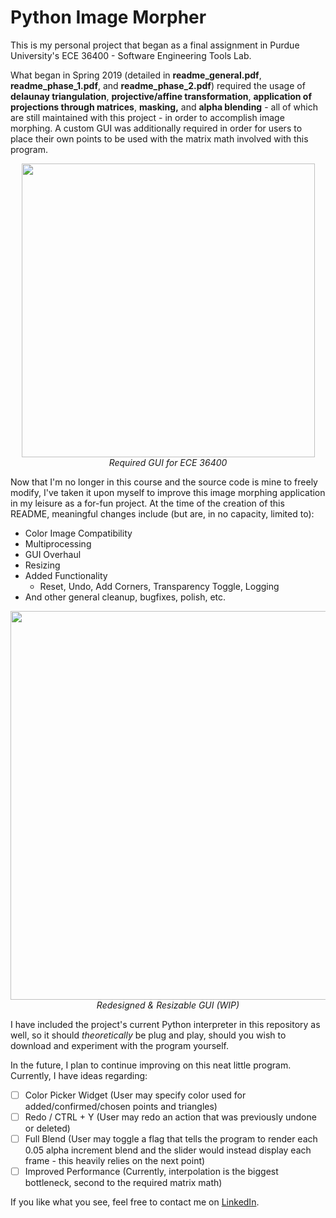 # Python Image Morpher
This is my personal project that began as a final assignment in Purdue University's ECE 36400 - Software Engineering Tools Lab. 

What began in Spring 2019 (detailed in <b>readme_general.pdf</b>, <b>readme_phase_1.pdf</b>, and <b>readme_phase_2.pdf</b>) required the usage of <b>delaunay triangulation</b>, <b>projective/affine transformation</b>, <b>application of projections through matrices</b>, <b>masking,</b> and <b>alpha blending</b> - all of which are still maintained with this project - in order to accomplish image morphing. A custom GUI was additionally required in order for users to place their own points to be used with the matrix math involved with this program.

<p align="center">
  <img width="469" height="470" src="https://i.imgur.com/sGo1JOS.jpg"><br>
  <i>Required GUI for ECE 36400</i>
</p>

Now that I'm no longer in this course and the source code is mine to freely modify, I've taken it upon myself to improve this image morphing application in my leisure as a for-fun project. At the time of the creation of this README, meaningful changes include (but are, in no capacity, limited to):

* Color Image Compatibility
* Multiprocessing
* GUI Overhaul
* Resizing
* Added Functionality 
  * Reset, Undo, Add Corners, Transparency Toggle, Logging
* And other general cleanup, bugfixes, polish, etc.


<p align="center">
  <img width="632" height="622" src="https://i.imgur.com/mT0kTn9.jpg"><br>
  <i>Redesigned & Resizable GUI (WIP)</i>
</p>

I have included the project's current Python interpreter in this repository as well, so it should <i>theoretically</i> be plug and play, should you wish to download and experiment with the program yourself.

In the future, I plan to continue improving on this neat little program. Currently, I have ideas regarding:

- [ ] Color Picker Widget (User may specify color used for added/confirmed/chosen points and triangles)
- [ ] Redo / CTRL + Y (User may redo an action that was previously undone or deleted)
- [ ] Full Blend (User may toggle a flag that tells the program to render each 0.05 alpha increment blend and the slider would instead display each frame - this heavily relies on the next point)
- [ ] Improved Performance (Currently, interpolation is the biggest bottleneck, second to the required matrix math)

If you like what you see, feel free to contact me on [LinkedIn](https://www.linkedin.com/in/davidmilesdowd/).

